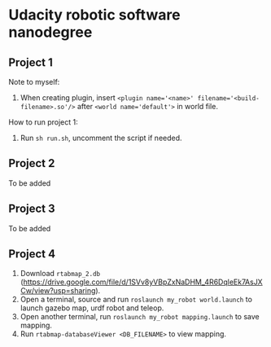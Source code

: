 # Udacity robotic software nanodegree

## Project 1
Note to myself:
1. When creating plugin, insert `<plugin name='<name>' filename='<build-filename>.so'/>` after `<world name='default'>` in world file.

How to run project 1:
1. Run `sh run.sh`, uncomment the script if needed.

## Project 2
To be added

## Project 3
To be added

## Project 4
1. Download `rtabmap_2.db` (https://drive.google.com/file/d/1SVv8yVBpZxNaDHM_4R6DqleEk7AsJXCw/view?usp=sharing).
2. Open a terminal, source and run `roslaunch my_robot world.launch` to launch gazebo map, urdf robot and teleop.
3. Open another terminal, run `roslaunch my_robot mapping.launch` to save mapping.
4. Run `rtabmap-databaseViewer <DB_FILENAME>` to view mapping.
